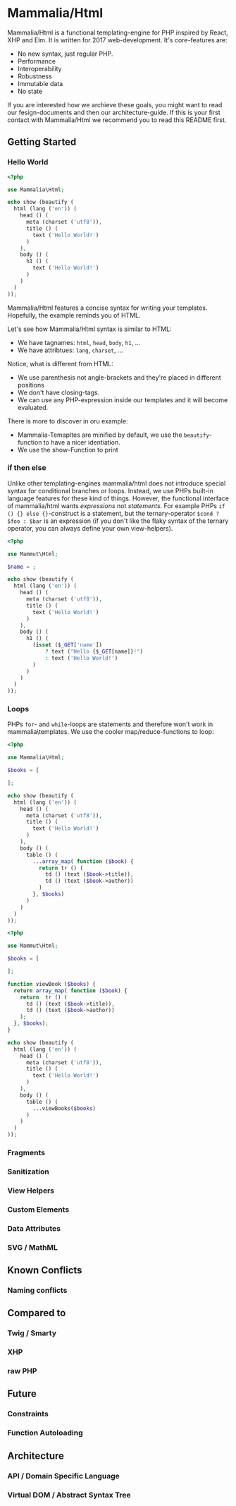 # Mammalia/Html

Mammalia/Html is a functional templating-engine for PHP inspired by React, XHP and Elm. It is written for 2017 web-development. It's core-features are:

* No new syntax, just regular PHP.
* Performance
* Interoperability
* Robustness
* Immutable data
* No state

If you are interested how we archieve these goals, you might want to read our fesign-documents and then our architecture-guide. If this is your first contact with Mammalia/Html we recommend you to read this README first.

## Getting Started

### Hello World

```php
<?php

use Mammalia\Html;

echo show (beautify (
  html (lang ('en')) (
    head () (
      meta (charset ('utf8')),
      title () (
        text ('Hello World!')
      )
    ),
    body () (
      h1 () (
        text ('Hello World!')
      )
    )
  )
));
```

Mammalia/Html features a concise syntax for writing your templates. Hopefully, the example reminds you of HTML.

Let's see how Mammalia/Html syntax is similar to HTML:

* We have tagnames: `html`, `head`, `body`, `h1`, ...
* We have attribtues: `lang`, `charset`, ...

Notice, what is different from HTML:

* We use parenthesis not angle-brackets and they're placed in different positions
* We don't have closing-tags.
* We can use any PHP-expression inside our templates and it will become evaluated.

There is more to discover in oru example:

* Mammalia-Temapltes are minified by default, we use the `beautify`-function to have a nicer identiation.
* We use the show-Function to print 

### if then else

Unlike other templating-engines mammalia/html does not introduce special syntax for conditional branches or loops. Instead, we use PHPs built-in language features for these kind of things. However, the functional interface of mammalia/html wants *expressions* not *statements*. For example PHPs `if () {} else {}`-construct is a statement, but the ternary-operator `$cond ? $foo : $bar` is an expression (if you don't like the flaky syntax of the ternary operator, you can always define your own view-helpers).

```php
<?php

use Mammut\Html;

$name = ;

echo show (beautify (
  html (lang ('en')) (
    head () (
      meta (charset ('utf8')),
      title () (
        text ('Hello World!')
      )
    ),
    body () (
      h1 () (
        (isset ($_GET['name'])
            ? text ("Hello {$_GET[name]}!")
            : text ('Hello World!')
        )
      )
    )
  )
));
```

### Loops

PHPs `for`- and `while`-loops are statements and therefore won't work in mammalia\templates. We use the cooler map/reduce-functions to loop:

```php
<?php

use Mammalia\Html;

$books = [

];

echo show (beautify (
  html (lang ('en')) (
    head () (
      meta (charset ('utf8')),
      title () (
        text ('Hello World!')
      )
    ),
    body () (
      table () (
        ...array_map( function ($book) {
          return tr () (
            td () (text ($book->title)),
            td () (text ($book->author))
          )
        }, $books)
      )
    )
  )
));
```

```php
<?php

use Mammut\Html;

$books = [

];

function viewBook ($books) {
  return array_map( function ($book) {
    return  tr () (
      td () (text ($book->title)),
      td () (text ($book->author))
    );
  }, $books);
}

echo show (beautify (
  html (lang ('en')) (
    head () (
      meta (charset ('utf8')),
      title () (
        text ('Hello World!')
      )
    ),
    body () (
      table () (
        ...viewBooks($books)
      )
    )
  )
));
```

### Fragments

### Sanitization

### View Helpers

### Custom Elements

### Data Attributes

### SVG / MathML

## Known Conflicts

### Naming conflicts

## Compared to

### Twig / Smarty

### XHP

### raw PHP

## Future

### Constraints

### Function Autoloading

## Architecture

### API / Domain Specific Language

### Virtual DOM / Abstract Syntax Tree
